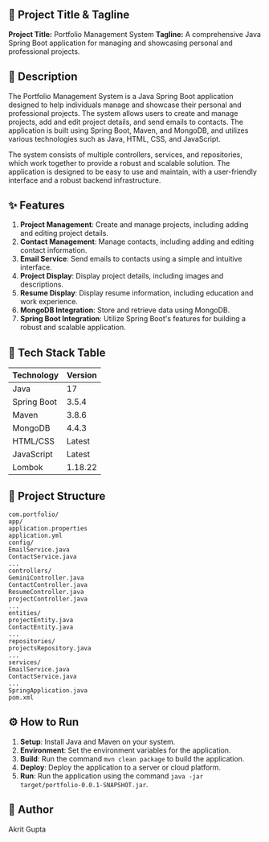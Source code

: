 🚀 Project Title & Tagline
------------------------

**Project Title:** Portfolio Management System
**Tagline:** A comprehensive Java Spring Boot application for managing and showcasing personal and professional projects.

📖 Description
-------------

The Portfolio Management System is a Java Spring Boot application designed to help individuals manage and showcase their personal and professional projects. The system allows users to create and manage projects, add and edit project details, and send emails to contacts. The application is built using Spring Boot, Maven, and MongoDB, and utilizes various technologies such as Java, HTML, CSS, and JavaScript.

The system consists of multiple controllers, services, and repositories, which work together to provide a robust and scalable solution. The application is designed to be easy to use and maintain, with a user-friendly interface and a robust backend infrastructure.

✨ Features
------------

1. **Project Management**: Create and manage projects, including adding and editing project details.
2. **Contact Management**: Manage contacts, including adding and editing contact information.
3. **Email Service**: Send emails to contacts using a simple and intuitive interface.
4. **Project Display**: Display project details, including images and descriptions.
5. **Resume Display**: Display resume information, including education and work experience.
6. **MongoDB Integration**: Store and retrieve data using MongoDB.
7. **Spring Boot Integration**: Utilize Spring Boot's features for building a robust and scalable application.

🧰 Tech Stack Table
--------------------

| Technology | Version |
| --- | --- |
| Java | 17 |
| Spring Boot | 3.5.4 |
| Maven | 3.8.6 |
| MongoDB | 4.4.3 |
| HTML/CSS | Latest |
| JavaScript | Latest |
| Lombok | 1.18.22 |

📁 Project Structure
--------------------

```
com.portfolio/
app/
application.properties
application.yml
config/
EmailService.java
ContactService.java
...
controllers/
GeminiController.java
ContactController.java
ResumeController.java
projectController.java
...
entities/
projectEntity.java
ContactEntity.java
...
repositories/
projectsRepository.java
...
services/
EmailService.java
ContactService.java
...
SpringApplication.java
pom.xml
```

⚙️ How to Run
-------------

1. **Setup**: Install Java and Maven on your system.
2. **Environment**: Set the environment variables for the application.
3. **Build**: Run the command `mvn clean package` to build the application.
4. **Deploy**: Deploy the application to a server or cloud platform.
5. **Run**: Run the application using the command `java -jar target/portfolio-0.0.1-SNAPSHOT.jar`.

👤 Author
---------

Akrit Gupta
